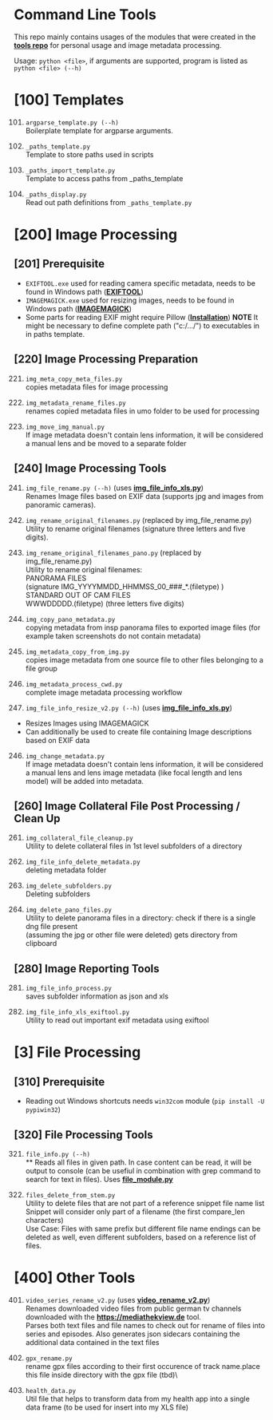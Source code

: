 # Command Line Tools
This repo mainly contains usages of the modules that were created in the **[tools repo](https://github.com/aiventures/tools)** for personal usage and image metadata processing.

Usage: `python <file>`, if arguments are supported, program is listed as `python <file> (--h)`

# [100] Templates

101. `argparse_template.py (--h)`\
Boilerplate template for argparse arguments. 

102. `_paths_template.py`\
Template to store paths used in scripts

103. `_paths_import_template.py`\
Template to access paths from _paths_template

104. `_paths_display.py`\
Read out path definitions from `_paths_template.py`

# [200] Image Processing 

## [201] Prerequisite
* `EXIFTOOL.exe` used for reading camera specific metadata, needs to be found in Windows path (**[EXIFTOOL](https://exiftool.org/)**)
* `IMAGEMAGICK.exe` used for resizing images, needs to be found in Windows path (**[IMAGEMAGICK](https://imagemagick.org)**)
* Some parts for reading EXIF might require Pillow (**[Installation](https://pillow.readthedocs.io/en/stable/installation.html)**) 
**NOTE** It might be necessary to define complete path ("c:/.../") to executables in in paths template.

## [220] Image Processing Preparation 

221. `img_meta_copy_meta_files.py`\
copies metadata files for image processing

222. `img_metadata_rename_files.py`\
renames copied metadata files in umo folder to be used for processing 

223. `img_move_img_manual.py`\
If image metadata doesn't contain lens information, it will be considered a manual lens and be moved to a separate folder

## [240] Image Processing Tools

241. `img_file_rename.py (--h)` (uses **[img_file_info_xls.py](https://github.com/aiventures/tools/blob/master/img_file_info_xls.py)**)\
Renames Image files based on EXIF data (supports jpg and images from panoramic cameras). 

242. `img_rename_original_filenames.py` (replaced by img_file_rename.py)\
Utility to rename original filenames (signature three letters and five digits). 
 
243. `img_rename_original_filenames_pano.py` (replaced by img_file_rename.py)\
Utility to rename original filenames:\
PANORAMA FILES\
(signature IMG_YYYYMMDD_HHMMSS_00_###_*.(filetype) )\
STANDARD OUT OF CAM FILES\
WWWDDDDD.(filetype) (three letters five digits) 

244. `img_copy_pano_metadata.py`\
 copying metadata from insp panorama files to exported image files 
 (for example taken screenshots do not contain metadata) 

245. `img_metadata_copy_from_img.py`\
copies image metadata from one source file to other files belonging to a file group 

246. `img_metadata_process_cwd.py`\
complete image metadata processing workflow

247. `img_file_info_resize_v2.py (--h)` (uses **[img_file_info_xls.py](https://github.com/aiventures/tools/blob/master/img_file_info_xls.py)**)
  * Resizes Images using IMAGEMAGICK
  * Can additionally be used to create file containing Image descriptions based on EXIF data
  
246. `img_change_metadata.py`\
If image metadata doesn't contain lens information, it will be considered a manual lens and lens image metadata (like focal length and lens model) will be added into metadata.
   
## [260] Image Collateral File Post Processing / Clean Up

261. `img_collateral_file_cleanup.py`\
Utility to delete collateral files in 1st level subfolders of a directory 

262. `img_file_info_delete_metadata.py`\
deleting metadata folder

263. `img_delete_subfolders.py`\
Deleting subfolders

264. `img_delete_pano_files.py`\
Utility to delete panorama files in a directory: check if there is a single dng file present \
(assuming the jpg or other file were deleted) gets directory from clipboard

## [280] Image Reporting Tools 

281. `img_file_info_process.py`\
saves subfolder information as json and xls

282. `img_file_info_xls_exiftool.py`\
Utility to read out important exif metadata using exiftool 

# [3] File Processing

## [310] Prerequisite

* Reading out Windows shortcuts needs `win32com` module (`pip install -U pypiwin32`)

## [320] File Processing Tools

321. `file_info.py (--h)`\
** Reads all files in given path. In case content can be read, it will be output to console (can be usefiul in combination with grep command to search for text in files). Uses **[file_module.py](https://github.com/aiventures/tools/blob/master/file_module.py)**

322. `files_delete_from_stem.py`\
Utility to delete files that are not part of a reference snippet file name list Snippet will consider only part of a filename (the first compare_len characters)\
Use Case: Files with same prefix but different file name endings can be deleted as well, even different subfolders, based on a reference list of files.
  
# [400] Other Tools

401. `video_series_rename_v2.py` (uses **[video_rename_v2.py](https://github.com/aiventures/tools/blob/master/video_rename_v2.py)**)\
Renames downloaded video files from public german tv channels downloaded with the **https://mediathekview.de** tool.\
Parses both text files and file names to check out for rename of files into series and episodes. Also generates json sidecars containing the additional data contained in the text files

402. `gpx_rename.py`\
rename gpx files according to their first occurence of track name.place this file inside directory with the gpx file (tbd)\

403. `health_data.py`\
Util file that helps to transform data from my health app into a single data frame (to be used for insert into my XLS file)